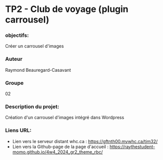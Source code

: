 # TP2 - Club de voyage (plugin carrousel)

### objectifs: 
Créer un carrousel d'images

### Auteur
Raymond Beauregard-Casavant
### Groupe
02
### Description du projet:
Création d'un carrousel d'images intégré dans Wordpress
### Liens URL:

- Lien vers le serveur distant whc.ca : https://gftnth00.mywhc.ca/tim32/
- Lien vers la Github-page de la page d'accueil : https://raythestudent-momo.github.io/4w4_2024_gr2_theme_rbc/
